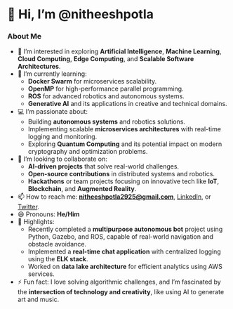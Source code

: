 # 👋 Hi, I’m @nitheeshpotla  

### About Me  
- 👀 I’m interested in exploring **Artificial Intelligence**, **Machine Learning**, **Cloud Computing**, **Edge Computing**, and **Scalable Software Architectures**.  
- 🌱 I’m currently learning:  
  - **Docker Swarm** for microservices scalability.  
  - **OpenMP** for high-performance parallel programming.  
  - **ROS** for advanced robotics and autonomous systems.  
  - **Generative AI** and its applications in creative and technical domains.  
- 💻 I’m passionate about:  
  - Building **autonomous systems** and robotics solutions.  
  - Implementing scalable **microservices architectures** with real-time logging and monitoring.  
  - Exploring **Quantum Computing** and its potential impact on modern cryptography and optimization problems.  
- 💞️ I’m looking to collaborate on:  
  - **AI-driven projects** that solve real-world challenges.  
  - **Open-source contributions** in distributed systems and robotics.  
  - **Hackathons** or team projects focusing on innovative tech like **IoT**, **Blockchain**, and **Augmented Reality**.  
- 📫 How to reach me: **nitheeshpotla2925@gmail.com**, [LinkedIn](https://www.linkedin.com/in/potla-nitheesh-877375259/), or [Twitter](https://twitter.com/nitheeshpotla).  
- 😄 Pronouns: **He/Him**  
- 🌟 Highlights:  
  - Recently completed a **multipurpose autonomous bot** project using Python, Gazebo, and ROS, capable of real-world navigation and obstacle avoidance.  
  - Implemented a **real-time chat application** with centralized logging using the **ELK stack**.  
  - Worked on **data lake architecture** for efficient analytics using AWS services.  
- ⚡ Fun fact: I love solving algorithmic challenges, and I’m fascinated by the **intersection of technology and creativity**, like using AI to generate art and music.  
